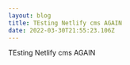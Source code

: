 ```yaml
---
layout: blog
title: TEsting Netlify cms AGAIN
date: 2022-03-30T21:55:23.106Z
---
```

TEsting Netlify cms AGAIN